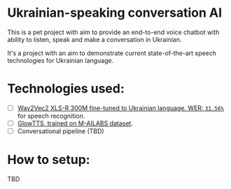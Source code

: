# Ukrainian-speaking conversation AI
This is a pet project with aim to provide an end-to-end voice chatbot with ability to listen, speak and make a conversation in Ukrainian.

It's a project with an aim to demonstrate current state-of-the-art speech technologies for Ukrainian language.

# Technologies used:

- [ ] [Wav2Vec2 XLS-R 300M fine-tuned to Ukrainian language. WER: `31.56%`](https://huggingface.co/robinhad/wav2vec2-xls-r-300m-uk) for speech recognition.
- [ ] [GlowTTS, trained on M-AILABS dataset](https://github.com/robinhad/ukrainian-tts).
- [ ] Conversational pipeline (TBD)

# How to setup:

TBD
